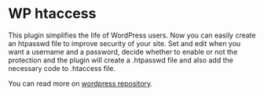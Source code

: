 # WP htaccess

This plugin simplifies the life of WordPress users.
Now you can easily create an htpasswd file to improve security of your site.
Set and edit when you want a username and a password, decide whether to enable or not the protection and the plugin will create a .htpasswd file and also add the necessary code to .htaccess file.

You can read more on [wordpress repository](https://wordpress.org/plugins/wp-htpasswd).